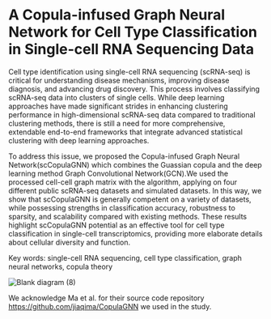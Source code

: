 # A Copula-infused Graph Neural Network for Cell Type Classification in Single-cell RNA Sequencing Data

Cell type identification using single-cell RNA sequencing (scRNA-seq) is critical for understanding disease mechanisms, improving disease diagnosis, and advancing drug discovery. This process involves classifying scRNA-seq data into clusters of single cells. While deep learning approaches have made significant strides in enhancing clustering performance in high-dimensional scRNA-seq data compared to traditional clustering methods, there is still a need for more comprehensive, extendable end-to-end frameworks that integrate advanced statistical clustering with deep learning approaches.

To address this issue, we proposed the Copula-infused Graph Neural Network(scCopulaGNN) which combines the Guassian copula and the deep learning method Graph Convolutional Network(GCN).We used the processed cell-cell graph matrix with the algorithm, applying on four different public scRNA-seq datasets and simulated datasets. In this way, we show that scCopulaGNN is generally competent on a variety of datasets, while possessing strengths in classification accuracy, robustness to sparsity, and scalability compared with existing methods. These results highlight scCopulaGNN potential as an effective tool for cell type classification in single-cell transcriptomics, providing more elaborate details about cellular diversity and function.

Key words: single-cell RNA sequencing, cell type classification, graph neural networks, copula theory

![Blank diagram (8)](https://github.com/user-attachments/assets/ebc33175-3776-49a7-91f1-9eb4942839db)

We acknowledge Ma et al. for their source code repository https://github.com/jiaqima/CopulaGNN we used in the study.

